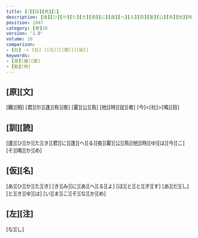 ```yaml
---
title: [（][詠][鳥][）]
description: [逢][ひ][か][た][き][君][に][逢][へ][る][夜][霍][公][鳥][他][時][ゆ][は][今][こ][そ][鳴][か][め]
position: 1947
category: [巻]10
version: '1.0'
volume: 10
comparison:
- [杜] -> [社] [[元]][[類]][[紀]]
keywords:
- [夏][雑][歌]
- [動][物]
---
```


## [原][文]

[難][相] [君][尓][逢][有][夜] [霍][公][鳥] [他][時][従][者] [今]<[社]>[鳴][目]

## [訓][読]

[逢][ひ][か][た][き][君][に][逢][へ][る][夜][霍][公][鳥][他][時][ゆ][は][今][こ][そ][鳴][か][め]

## [仮][名]

[あ][ひ][か][た][き] [き][み][に][あ][へ][る][よ] [ほ][と][と][ぎ][す] [あ][だ][し][と][き][ゆ][は] [い][ま][こ][そ][な][か][め]

## [左][注]

[な][し]

